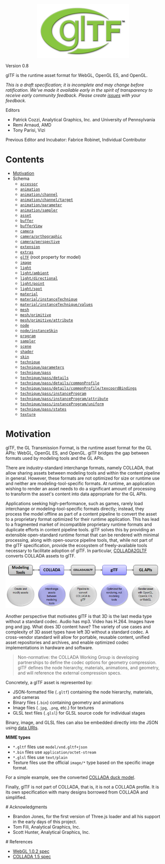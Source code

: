 <p align="center">
<img src="figures/glTF_300.jpg" />
</p>

Version 0.8

glTF is the runtime asset format for WebGL, OpenGL ES, and OpenGL.

_This is a draft specification; it is incomplete and may change before ratification.  We've made it available early in the spirit of transparency to receive early community feedback.  Please create [issues](https://github.com/KhronosGroup/glTF/issues) with your feedback._

Editors

* Patrick Cozzi, Analytical Graphics, Inc. and University of Pennsylvania
* Remi Arnaud, AMD
* Tony Parisi, Vizi

Previous Editor and Incubator: Fabrice Robinet, Individual Contributor

# Contents

* <a href="#motivation">Motivation</a>
* Schema
   * <a href="accessor.schema.json">`accessor`</a>
   * <a href="animation.schema.json">`animation`</a>
   * <a href="animationChannel.schema.json">`animation/channel`</a>
   * <a href="animationChannelTarget.schema.json">`animation/channel/target`</a>
   * <a href="animationParameter.schema.json">`animation/parameter`</a>
   * <a href="animationSampler.schema.json">`animation/sampler`</a>
   * <a href="asset.schema.json">`asset`</a>
   * <a href="buffer.schema.json">`buffer`</a>
   * <a href="bufferView.schema.json">`bufferView`</a>
   * <a href="camera.schema.json">`camera`</a>
   * <a href="cameraOrthographic.schema.json">`camera/orthographic`</a>
   * <a href="cameraPerspective.schema.json">`camera/perspective`</a>
   * <a href="extension.schema.json">`extension`</a>
   * <a href="extras.schema.json">`extras`</a>
   * <a href="glTF.schema.json">`glTF`</a> (root property for model)
   * <a href="image.schema.json">`image`</a>
   * <a href="light.schema.json">`light`</a>
   * <a href="lightAmbient.schema.json">`light/ambient`</a>
   * <a href="lightDirectional.schema.json">`light/directional`</a>
   * <a href="lightPoint.schema.json">`light/point`</a>
   * <a href="lightSpot.schema.json">`light/spot`</a>
   * <a href="material.schema.json">`material`</a>
   * <a href="materialInstanceTechnique.schema.json">`material/instanceTechnique`</a>
   * <a href="materialInstanceTechniqueValues.schema.json">`material/instanceTechnique/values`</a>
   * <a href="mesh.schema.json">`mesh`</a>
   * <a href="meshPrimitive.schema.json">`mesh/primitive`</a>
   * <a href="meshPrimitiveAttribute.schema.json">`mesh/primitive/attribute`</a>
   * <a href="node.schema.json">`node`</a>
   * <a href="nodeInstanceSkin.schema.json">`node/instanceSkin`</a>
   * <a href="program.schema.json">`program`</a>
   * <a href="sampler.schema.json">`sampler`</a>
   * <a href="scene.schema.json">`scene`</a>
   * <a href="shader.schema.json">`shader`</a>
   * <a href="skin.schema.json">`skin`</a>
   * <a href="technique.schema.json">`technique`</a>
   * <a href="techniqueParameters.schema.json">`technique/parameters`</a>
   * <a href="techniquePass.schema.json">`technique/pass`</a>
   * <a href="techniquePassDetails.schema.json">`technique/pass/details`</a>
   * <a href="techniquePassDetailsCommonProfile.schema.json">`technique/pass/details/commonProfile`</a>
   * <a href="techniquePassDetailsCommonProfileTexcoordBindings.schema.json">`technique/pass/details/commonProfile/texcoordBindings`</a>
   * <a href="techniquePassInstanceProgram.schema.json">`technique/pass/instanceProgram`</a>
   * <a href="techniquePassInstanceProgramAttribute.schema.json">`technique/pass/instanceProgram/attribute`</a>
   * <a href="techniquePassInstanceProgramUniform.schema.json">`technique/pass/instanceProgram/uniform`</a>
   * <a href="techniquePassStates.schema.json">`technique/pass/states`</a>
   * <a href="texture.schema.json">`texture`</a>

<!--TODO
* <a href="#designprinciples">Design Principles</a>
* <a href="#conventions">Conventions</a>
* <a href="#schema">Schema</a> - by category
   * Camera
      * <a href="#camera">`camera`</a>
      * <a href="#orthographic">`orthographic`</a>
      * <a href="#perspective">`perspective`</a>
   * Metadata
      * <a href="#asset">`asset`</a>
      * <a href="#geographicLocation">`geographicLocation`</a>
      * <a href="#profile">`profile`</a>   
      * <a href="#version">`version`</a>   
   * Shading
      * <a href="#image">`image`</a>
      * <a href="#material">`material`</a>
      * <a href="#parameters">`parameters`</a>
      * <a href="#pass">`pass`</a>
      * <a href="#program">`program`</a>   
      * <a href="#shader">`shader`</a>
      * <a href="#states">`states`</a>
      * <a href="#technique">`technique`</a>
      * <a href="#uniform">`uniform`</a>
   * Geometry
      * <a href="#meshAttribute">`attribute (mesh)`</a>
      * <a href="#attribute">`attribute (program)`</a>
      * <a href="#buffer">`buffer`</a>
      * <a href="#indices">`indices`</a>
      * <a href="#mesh">`mesh`</a>
      * <a href="#node">`node`</a>
      * <a href="#primitive">`primitive`</a>  
      * <a href="#semantics">`semantics`</a>
* <a href="#schema">Schema</a> - alphabetical
   * <a href="#meshAttribute">`attribute (mesh)`</a>
   * <a href="#asset">`asset`</a>
   * <a href="#attribute">`attribute (program)`</a>
   * <a href="#buffer">`buffer`</a>
   * <a href="#bufferView">`bufferView`</a>
   * <a href="#camera">`camera`</a>
   * <a href="#geographicLocation">`geographicLocation`</a>
   * <a href="#image">`image`</a>
   * <a href="#indices">`indices`</a>
   * <a href="#material">`material`</a>
   * <a href="#mesh">`mesh`</a>
   * <a href="#node">`node`</a>
   * <a href="#orthographic">`orthographic`</a>
   * <a href="#parameters">`parameters`</a>
   * <a href="#pass">`pass`</a>
   * <a href="#perspective">`perspective`</a>
   * <a href="#primitive">`primitive`</a>   
   * <a href="#profile">`profile`</a>   
   * <a href="#program">`program`</a>
   * <a href="#semantics">`semantics`</a>
   * <a href="#shader">`shader`</a>
   * <a href="#states">`states`</a>
   * <a href="#technique">`technique`</a>
   * <a href="#uniform">`uniform`</a>
   * <a href="#version">`version`</a>
* <a href="#about_shaders">Note about shaders</a>
* <a href="#assetvalidation">Asset Validation</a>
* <a href="#comparison">Comparison between COLLADA and glTF</a>
* <a href="#acknowledgments">Acknowledgments</a>
* <a href="#references">References</a>
-->

<!-- ----------------------------------------------------------------------- -->
<a name="motivation">

# Motivation

glTF, the GL Transmission Format, is the runtime asset format for the GL APIs: WebGL, OpenGL ES, and OpenGL.  glTF bridges the gap between formats used by modeling tools and the GL APIs.

There are industry-standard interchange formats, namely COLLADA, that allow sharing assets between modeling tools and within the content pipeline in general.  However, these formats are not optimized for size or runtime use and neither are modeling-tool-specific formats.  At runtime, an application wishing to render an asset needs to do a significant amount of processing to transform the asset's content into data appropriate for the GL APIs.

Applications seeking high-performance, such as games, rarely load interchange or modeling-tool-specific formats directly; instead, they process the model offline as part of a content pipeline to convert the asset to a proprietary format optimized for their runtime application.  This has lead to a fragmented market of incompatible proprietary runtime formats and duplicate efforts in content pipeline tools.  glTF solves this by providing an extensible open-standard runtime format that can be rendered with minimal processing, along with open-source pipeline tools, that, while not part of the glTF specification, provide the ecosystem of freely-available tools necessary to facilitate adoption of glTF.  In particular, [COLLADA2GLTF](https://github.com/KhronosGroup/glTF/tree/master/converter/COLLADA2GLTF) converts COLLADA assets to glTF.

![](figures/COLLADA2GLTF.png)

Another perspective that motivates glTF is that 3D is the last media type without a standard codec.  Audio has mp3.  Video has H.264.  Images have png and jpg.  What does 3D content have?  The variety of use cases and complexity of 3D asset types have left 3D without a standard codec.  A cross-vendor standard will allow for portable, reusable content, unified asset repositories and archives, and enable optimized codec implementations in hardware and software. 

> Non-normative: the COLLADA Working Group is developing partnerships to define the codec options for geometry compression.  glTF defines the node hierarchy, materials, animations, and geometry, and will reference the external compression specs. 

Concretely, a glTF asset is represented by:
* JSON-formatted file (`.gltf`) containing the node hierarchy, materials, and cameras
* Binary files (`.bin`) containing geometry and animations
* Image files (`.jpg`, `.png`, etc.) for textures
* GLSL text files (`.glsl`) for GLSL source code for individual stages

Binary, image, and GLSL files can also be embedded directly into the JSON using [data URIs](https://developer.mozilla.org/en/data_URIs).

**MIME types**

* `*.gltf` files use `model/vnd.gltf+json`
* `*.bin` files use `application/octet-stream`
* `*.glsl` files use `text/plain`
* Texture files use the official `image/*` type based on the specific image format.

For a simple example, see the converted [COLLADA duck model](https://github.com/KhronosGroup/glTF/tree/master/model/duck).

Finally, glTF is not part of COLLADA, that is, it is not a COLLADA profile.  It is its own specification with many designs borrowed from COLLADA and simplified.

<!--TODO

<a name="designprinciples">

# Design Principles

glTF strives to live up to the following design principles. 

* <a href="#designprinciples.webfriendly">Web Friendly</a>
* <a href="#designprinciples.streamlined">Streamlined for Rendering</a>
* <a href="#designprinciples.mapwell">Map Well to the GL APIs</a>
* <a href="#designprinciples.easiertorender">Easier to Render than to Author</a>
* <a href="#designprinciples.minimalrepresentation">Minimal Representation</a>
* <a href="#designprinciples.reasonableflexibility">Reasonable Flexibility</a>
* <a href="#designprinciples.extensibility">Extensibility</a>
* <a href="#designprinciples.allowsconformancetesting">Allows Conformance Testing</a>
* <a href="#designprinciples.crossplatformandcrossdevice">Cross-Platform and Cross-Device</a>

<a name="designprinciples.webfriendly">
## Web Friendly

glTF is strives to be web friendly.  glTF:
* Uses JSON, which is trivial to parse in JavaScript.
* Only uses image formats that are supported by the JavaScript `Image` object.
* Requires minimal JavaScript processing before rendering.
* Maps well to web APIs like WebGL and typed and arrays.
* Allows incremental streaming.

_TODO: the above discussion does not account for compressed textures yet, which will require additional formats._

<a name="designprinciples.streamlined">
## Streamlined for Rendering

glTF is a runtime asset format; not an interchange format.  Its primary use case is rendering; therefore it is designed for runtime efficiency with consideration for:
* Size
* Speed
* Ease of runtime application development, i.e., easy to render

To achieve this:
* glTF uses [JSON](http://www.json.org/) for the node hierarchy, materials, and cameras.  JSON is compact, especially compared to XML, and minifies and compresses well.  For WebGL users, JSON parases in a single line of JavaScript using `JSON.parse`.  Free JSON libraries are also available for all major languages.
* glTF stores geometry using binary, which allows efficient creation of GL buffers - as opposed to COLLADA, for example, where geometry is stored in XML.  With the exception of potential decompression, geometry from glTF can be provided to GL directly with [`bufferData`](http://www.khronos.org/opengles/sdk/docs/man/xhtml/glBufferData.xml) or [`bufferSubData`](http://www.khronos.org/opengles/sdk/docs/man/xhtml/glBufferSubData.xml).
* glTF provides a streamlined set of features, relying on a content pipeline to do as much preprocessing as possible so the runtime application can efficiently load and render assets.  In particular:
   * glTF only supports variations of triangle, line, and point primitives.  It does not support more complex primitives found in modeling-tool formats like polygons and splines.  Instead, complex primitives are converted to triangles in the content pipeline.
   * glTF only supports one index per vertex, which is what the GL APIs support.  Modeling-tool formats commonly use one index per attribute, which can reduce the total amount of vertex data, but requires processing before rendering.  For glTF, this "deindexing" happens as part of the content pipeline.
   * glTF only supports `UNSIGNED_SHORT` indices.  Modeling-tool formats commonly use `UNSIGNED_INT` indices, which are not supported by WebGL or OpenGL ES without an extension.  In glTF, meshes are split so indices fit within `UNSIGNED_SHORT` as part of the content pipeline.
   * The modern GL APIs require vertex and fragment shaders.  glTF includes GLSL shaders (as well as potential metadata describing the shaders) that can be used directly.  Modeling-tool formats commonly define higher-level material properties only, which the application then needs to generate shaders for.  In glTF, this generation is part of the content pipeline.
   * For easy use with WebGL applications, glTF only support image formats natively supported by modern web browsers: `.jpg`, `.png`, `.bmp`, and `.gif`.  Some modeling-tool formats allow any image format making it difficult to write a renderer that is likely to work for all assets.  In glTF, images are converted to a known format as part of the content pipeline.

_TODO: the above discussion does not account for compressed textures yet, which will require additional formats._

_TODO: add discussion for `Normalize the "Up" axis of all scenes to allow easy resource sharing.`_

_TODO: pipeline diagram and opitonal optimization diagram._

<a name="designprinciples.mapwell">
## Map Well to the GL APIs

To make it easy for applications to implement, glTF is designed with the GL APIs in mind; in particular, the limitations of WebGL.

glTF tries to balance the tradeoffs between simplicity and completeness.  For example, although geometry, images, and shaders map easily to the GL APIs, they do not provide enough.  To make glTF broadly useful, glTF includes a node hierarchy, materials, and animations.  Leaving out the node hierarchy would hinder interaction with individual model nodes. Likewise leaving out materials and animations would leave out key functionality common to most applications.

To help map between glTF and GL:
* glTF properties commonly map to GL functions and function arguments.  For example, the <a href="#states">`states`</a> glTF property naming maps directly to GL functions.
* This specification contains cross-references to the OpenGL ES SDK (which WebGL also references).  For example, see the <a href="#shader">`shader`</a> glTF property.
* To reduce the burden on the application developer, glTF does not include all the flexibility of the GL APIs.  Features not relavant to assets or in widespread use are not included, especially if they can be supported in the content pipeline.  For example, in glTF:
   * All attributes must be backed by buffers, i.e., nothing maps to [`vertexAttrib`](http://www.khronos.org/opengles/sdk/docs/man/xhtml/glVertexAttrib.xml).
   * Geometry is defined with indices, implying [`drawElements`](http://www.khronos.org/opengles/sdk/docs/man/xhtml/glDrawElements.xml), not [`drawArrays`](http://www.khronos.org/opengles/sdk/docs/man/xhtml/glDrawArrays.xml), should be used to issue draw calls.  This is because most assets are defined with indexed triangle lists.  Triangle soup, strips, and fans can be converted to indexed triangle lists in the content pipeline.

<a name="designprinciples.easiertorender">
## Easier to Render than to Author

glTF is streamlined for rendering.  When a tradeoff needs to be made, glTF strives for the simplicity of the runtime application over the simplicity of the tool generating glTF, e.g., the content pipeline.  For example:
   * glTF does not support polygons.  Polygons are triangulated when glTF is written.
   * glTF only contains one <a href="#asset">`asset`</a> property for the asset's metadata, e.g., copyright.  When creating a glTF asset from an COLLADA asset, If the asset has several `asset` elements, the tool must handle it, so the application does not have to.

To relieve the burden on the content pipeline, [COLLADA2GLTF](https://github.com/KhronosGroup/glTF/tree/master/converter/COLLADA2GLTF) is an open-source COLLADA to glTF pipeline for integrating into existing pipelines or for use as a reference implementation for other glTF generation tools.  COLLADA was chosen because of its widespread use as an interchange format.

<a name="designprinciples.minimalrepresentation">
## Minimal Representation

glTF strives to keep the asset representation minimal.  That is, a glTF asset should only include data needed to render the model.

For example, it is common for a modeling-tool format to store several `technique` objects for a particular `material`.  Then at runtime, the application selects the `technique` based on the capabilities of the current platform.  glTF supports using multiple techniques for material LOD, that is, switching techniques based on the view parameters, occlusion, or other common LOD select criteria.  Although technique selection could also be based on the platform, the preferred method is to determine the technique as part of the content pipeline in advance or negotiate it via a REST API.  In the case of the REST API, when requesting the glTF asset, the client would include information about the current platform, which the server would use to return an asset with an appropriate `technique` perhaps from a static database of glTF assets or by generating the asset on the fly.

_TODO: More info on glTF and REST APIs.  Perhaps an image._

<a name="designprinciples.codenotjustspec">
## Code Not Just Spec

Formally, glTF is this specification.  However, a specification alone is not enough to drive adoption.  An open ecosystem of tools is needed to bridge the gap between specification and implementation.

In particlar, [COLLADA2GLTF](https://github.com/KhronosGroup/glTF/tree/master/converter/COLLADA2GLTF) is an open-source COLLADA to glTF pipeline for integrating into existing pipelines or for use as a reference implementation for other glTF generation tools.  For runtime applications, there is an open-source [JavaScript loader, WebGL renderer, and Three.js renderer](https://github.com/KhronosGroup/glTF/tree/master/webgl). 

<a name="designprinciples.reasonableflexibility">
## Reasonable Flexibility

glTF is streamlined for rendering so it doesn't have as many options or as much metadata as a modeling-tool format.  However, different applications still have different needs within the rendering use case.  glTF strives to be flexible in areas where flexibility is needed, but at the same time does not allow too much flexibility that would significantly burden application developers.  For example:

* glTF allows any number of binary files to store geometry and animations.  A user could store everything in one file to reduce the number of requests for a single asset or could store data common to several assets in a common binary file to reduce the amount of data requested across several models.  This flexibility allows applications to optimize for their use case, which glTF can't predict, but does not make glTF significantly more difficult to render.  
* glTF allows binary, image, and GLSL files to be separate from the main JSON file or embedded in the JSON using [data URIs](https://developer.mozilla.org/en/data_URIs).  For WebGL developers using `XMLHTTPRequest`, the code to load binary, image, or GLSL data is the same regardless of if the URL is an external file or embedded data URI.  Therefore, allowing this flexibility does not burden the application developer, but it allows the application to decide what the best approach.  If assets share many of the same geometry, animation, textures, or shaders, separate files may be preferred to reduce the total amount of data requested.  If an application cares more about single-file deployment, embedding data may be preferred even though it increases the overall size due to base64 encoding.  With separate files, applications can progressively load data and do not need to load data for parts of a model that are not visisble.
* glTF includes GLSL shaders and potential metadata describing the shaders, e.g., if it was generated from the COLLADA Common Profile.  Applications are free to use the provided shader directly or use the metadata to better integrate the asset into their application, e.g., model viewers may use the shaders where as deferred shading engines may use the metadata.

<a name="designprinciples.extensibility">
## Extensibility

glTF is streamlined for rendering so it does not include features tightly coupled with a particular application or niche vertical market.  Instead, glTF provides the foundations common to rendering assets - a node hierarchy, materials, animations, and geometry - and provides extensibility via <a href="#conventions-extra">`extra`</a> properties.  This allows applications to add specific metadata to glTF assets without burdening other application developers to support features.

<a name="designprinciples.allowsconformancetesting">
## Allows Conformance Testing

To ensure compatibility of glTF content among content pipelines and applications, glTF allows for validation.  A schema, written using [JSON Schema 03](http://tools.ietf.org/html/draft-zyp-json-schema-03), describing the JSON for glTF is part of this specification.

This allows validating an asset against the glTF schema using a tool like the glTF Validator (based on [JSV](https://github.com/garycourt/JSV)).  See <a href="#assetvalidation">Asset Validation</a>.

### Related Issues

* [#50](https://github.com/KhronosGroup/glTF/issues/50) - Improved glTF validator

<a name="designprinciples.crossplatformandcrossdevice">
## Cross-Platform and Cross-Device

Like the GL APIs, glTF strives to be cross-platform and cross-device.  JSON is platform-agnostic.  glTF explicitly defines the endianness of binary data as little endian.  Libraries that load the glTF referenced image formats are readily avilable on all platforms.

glTF assets also have a <a href="#profile">`profile`</a> that indicates what GL API it targets, e.g., `WebGL 1.0`.

_TODO: Deeper discussion here?_

<a name="designprinciples.other">
## Other

These are observations; not necessarily design principles.

### Readability

glTF is often human-readable, but doesn't strive to be.  Without minification and compression, JSON is even easier to read than XML since it is less cluttered.  Likewise, without optimization, minification, and compression, separate GLSL files are readable.

However, glTF assets aren't always readable.  For example, a simple shader embedded in JSON with a data URI becomes hard to read: `"data:,void%20main()%7Bgl_FragColor%3Dvec4(1.0)%3B"`.  Once minification occurs, the JSON and GLSL become unreadable.

<a name="conventions">
# Conventions

## Endianness

Binary data for geometry and animations is stored in little endian.  This does not require byte swapping on modern platforms running Windows, Linux, Mac, Android, and iOS.

## Naming

glTF uses [camel case](http://en.wikipedia.org/wiki/CamelCase) `likeThis` for the most part.  Camel case is a common naming convention in JSON and WebGL.

## Angles

glTF uses radians for angles to match GLSL and most math libraries.

## `name` Properties

An object's `name` property is the user-facing name that the application uses to access parts of the asset. 

In glTF, objects that are commonly accessed from an application, including resource objects (buffers, textures, and shaders), have optional `name` properties.  These objects are:

   * <a href="#buffer">`buffer`</a>
   * <a href="#camera">`camera`</a>
   * <a href="#image">`image`</a>
   * <a href="#material">`material`</a>
   * <a href="#mesh">`mesh`</a>
   * <a href="#node">`node`</a>
   * <a href="#shader">`shader`</a>

<a name="conventions-extra">
## `extra` Properties

glTF allows application-specific metadata on every object using the `extra` property.  For example:

```javascript
{
    // ... object properties in glTF schema
    "extra" : {
       "Application specific" : "The extra object can contain any properties."
    }    
}
```

Alternatively, glTF could allow application-specific properties anywhere, but this has the potential to break backwards compatibility in future versions, e.g., if an asset uses a property name that is then used in a future version of glTF.  Therefore, glTF does not allow additional properties on any objects, except `extra`.

### _Open Questions_

* _COLLADA2JSON_
   * _Needs to output `extra` objects_.
* _Loader_
   * _Needs to pass through `extra` objects_.
   * _Should fill out all optional properties so that the user receives complete objects with default values, e.g., render state._

<a name="schema">
# Schema

<a name="meshAttribute">
## `attribute (mesh)`

* Schema: [meshAttribute.schema.json](meshAttribute.schema.json)
* Example: [meshAttribute.json](examples/meshAttribute/meshAttribute.json) - every property with example values.

### Details

* To satisfy Section 6.3 (Buffer Offset and Stride Requirements) of [WebGL 1.0](https://www.khronos.org/registry/webgl/specs/1.0/), `byteOffset` and `byteStride` must be a multiple of the size of `type`.
* To satisfy Section 6.9 (Vertex Attribute Data Stride) of [WebGL 1.0](https://www.khronos.org/registry/webgl/specs/1.0/), `byteStride` cannot exceed 255.
* `min` and `max` properties are useful for creating bounding box or bounding sphere, and client-side compression/quantization.

### Related GL Functions

* [`vertexAttribPointer`](http://www.khronos.org/opengles/sdk/docs/man/xhtml/glVertexAttribPointer.xml)

### _Open Questions_

* _COLLADA2JSON_
   * _Add checking for Sections 6.3 and 6.9 above._
   
<a name="asset">
## `asset`

* Schema: [asset.schema.json](asset.schema.json)
* Examples:
   * [asset.json](examples/glTF/asset.json) - bare glTF model with an asset property.
   * [asset.json](examples/asset/asset.json) - every property with example values.

### Details

The design of `asset` in COLLADA is focused on asset interchange for assets potentially authored by multiple artists.  In glTF, `asset` is used to credit all artists for display purposes.

### Related GL Functions

None.

### Related Issues

* [#22](https://github.com/KhronosGroup/glTF/issues/22) - unify scenes axis-up
* [#23](https://github.com/KhronosGroup/glTF/issues/23) - should glTF specify unit property?
* [#24](https://github.com/KhronosGroup/glTF/issues/24) - glTF should specify more aspects of assets

<a name="attribute">
## `attribute`

* Schema: [attribute.schema.json](attribute.schema.json)
* Example: [attribute.json](examples/attribute/attribute.json) - every property with example values.

### Details

_TODO_

### Related GL Functions

* [`bindAttribLocation`](http://www.khronos.org/opengles/sdk/docs/man/xhtml/glBindAttribLocation.xml)
* [`getAttribLocation`](http://www.khronos.org/opengles/sdk/docs/man/xhtml/glGetAttribLocation.xml)
* [`getProgramParameter`](http://www.khronos.org/opengles/sdk/docs/man/xhtml/glGetProgramiv.xml) with `ACTIVE_ATTRIBUTES`

### _Open Questions_

* _Schema_
   * Create list of built-in semantics. [#45](https://github.com/KhronosGroup/collada2json/issues/45).
   * Create list of allowed types.
* _COLLADA2JSON_
   * 

<a name="buffer">
## `buffer`

* Schema: [buffer.schema.json](buffer.schema.json)
* Examples:
   * [buffers.json](examples/glTF/buffers.json) - bare glTF model with a buffer.
   * [buffer.json](examples/buffer/buffer.json) - every property with example values.

### Details

Instead of referencing an external binary file, the URL may be a base64 [data URI](https://developer.mozilla.org/en/data_URIs) to facilitate storing all model assets in a single .json for easy deployment, drag and drop, etc.  This can be negotiated via a REST API.

_TODO: Even though data URIs are part of the [spec](https://dvcs.w3.org/hg/xhr/raw-file/tip/Overview.html#data:-urls-and-http), they do not work with `XMLHttpRequest` in Chrome. We need to get this [bug](http://code.google.com/p/chromium/issues/detail?id=46806) fixed._

### Related Typed Array Functions

* [`ArrayBuffer`](http://www.khronos.org/registry/typedarray/specs/latest/#5)

### Related GL Functions

* [`bindBuffer`](http://www.khronos.org/opengles/sdk/docs/man/xhtml/glBindBuffer.xml)
* [`bufferData`](http://www.khronos.org/opengles/sdk/docs/man/xhtml/glBufferData.xml)
* [`bufferSubData`](http://www.khronos.org/opengles/sdk/docs/man/xhtml/glBufferSubData.xml)
* `createBuffer` / [`genBuffers`](http://www.khronos.org/opengles/sdk/docs/man/xhtml/glGenBuffers.xml)
* `deleteBuffer` / [`deleteBuffers`](http://www.khronos.org/opengles/sdk/docs/man/xhtml/glDeleteBuffers.xml)

### Related Issues

   * Convert `bool_array` to `0.0` or `1.0`?
   * Use `int_array` attributes `minInclusive` or `maxInclusive` to determine WebGL int datatype?
   

<a name="bufferView">
## `bufferView`

* Schema: [bufferView.schema.json](bufferView.schema.json)
* Examples:
   * [buffers.json](examples/glTF/buffers.json) - bare glTF model with a bufferView.
   * [bufferView.json](examples/bufferView/bufferView.json) - every property with example values.

### Details

### Related Typed Array Functions

* [`ArrayBufferView`](http://www.khronos.org/registry/typedarray/specs/latest/#6)

<a name="camera">
## `camera`

* Schema:
   * [camera.schema.json](camera.schema.json)
   * [perspective.schema.json](perspective.schema.json)
   * [orthographic.schema.json](orthographic.schema.json).
* Examples
   * [cameras.json](examples/glTF/cameras.json) - bare glTF model with two cameras.
   * [camera.json](examples/camera/camera.json) - every property with example values.
   * [orthographic.json](examples/orthographic/orthographic.json) - orthographic camera using all properties.
   * [perspective.json](examples/perspective/perspective.json) - perspective camera using all properties.

### Details

For `orthographic`, the following properties are required:
* `xmag` or `ymag`
   
For `perspective`, the following properties are required:
* `aspectRatio`
* `yfov`

### Related GL Functions

See <a href="#orthographic">`orthographic`</a> and <a href="#perspective">`perspective`</a>.

### _Open Questions_

* _COLLADA2JSON_
   * _Loader and writer need to be updated to reflect the new organization and required properties, not all COLLADA properties._
   * _`yfov` is degrees; it should be radians since this is a final-stage format._

<a name="geographicLocation">
## `geographicLocation`

* Schema: [geographicLocation.schema.json](geographicLocation.schema.json)
* Example: [geographicLocation.json](examples/geographicLocation/geographicLocation.json) - every property with example values.

### Details

_TODO_

### Related GL Functions

None.

### _Open Questions_

_TODO_

<a name="image">
## `image`

* Schema: [image.schema.json](image.schema.json)
* Examples
   * [images.json](examples/glTF/images.json) - bare glTF model with two images.
   * [image.json](examples/image/image.json) - every property with example values.

### Details

For compatibility with modern web browsers, the following image formats are supported: `.jpg`, `.png`, `.bmp`, and `.gif`.  The URL may be a [data URI](https://developer.mozilla.org/en/data_URIs) to facilitate storing all model assets in a single .json for easy deployment, drag and drop, etc.  This can be negotiated via a REST API.

### Related GL Functions

* [`bindTexture`](http://www.khronos.org/opengles/sdk/docs/man/xhtml/glBindTexture.xml)
* `createTexture` / [`genTextures`](http://www.khronos.org/opengles/sdk/docs/man/xhtml/glGenTextures.xml)
* `deleteTexture` / [`deleteTextures`](http://www.khronos.org/opengles/sdk/docs/man/xhtml/glDeleteTextures.xml)
* [`generateMipmap`](http://www.khronos.org/opengles/sdk/docs/man/xhtml/glGenerateMipmap.xml)
* [`texImage2D`](http://www.khronos.org/opengles/sdk/docs/man/xhtml/glTexImage2D.xml)
* [`texSubImage2D`](http://www.khronos.org/opengles/sdk/docs/man/xhtml/glTexSubImage2D.xml)

### Related Issues

* [#15](https://github.com/KhronosGroup/glTF/issues/15) - Support for extensions
* [#16](https://github.com/KhronosGroup/glTF/issues/16) - Support for precomputed mips
* [#17](https://github.com/KhronosGroup/glTF/issues/17) - Supprot for render targets
* [#18](https://github.com/KhronosGroup/glTF/issues/18) - convert images for destination Profile

<a name="indices">
## `indices`

* Schema: [indices.schema.json](indices.schema.json)
* Example: [indices.json](examples/indices/indices.json) - every property with example values.

### Details

* Since `indices` is a required property of [`primitive`](#primitive), indices are always used to describe geometry, which implies that [`drawElements`](http://www.khronos.org/opengles/sdk/docs/man/xhtml/glDrawElements.xml), not [`drawArrays`](http://www.khronos.org/opengles/sdk/docs/man/xhtml/glDrawArrays.xml), should be used to issue draw calls.

### Related GL Functions

* [`drawElements`](http://www.khronos.org/opengles/sdk/docs/man/xhtml/glDrawElements.xml)

Also see <a href="#buffer">buffer</a>.

### Related Issues

* [#14](https://github.com/KhronosGroup/glTF/issues/14) - support for models without indices ?

<a name="material">
## `material`

* Schema: [material.schema.json](material.schema.json)
* Examples
   * [materials.json](examples/glTF/materials.json) - bare glTF model with two images.
   * [material.json](examples/material/material.json) - every property with example values.

### Details

* A material can have multiple techniques to support shader LOD, i.e., use simpler shaders for distant objects.  Traditionally, techniques are also used to support multiple platforms, e.g., high-end vs. low-end GPUs.  We recommend negotiating via a REST API, instead of streaming multiple techniques.

### Related GL Functions

See <a name="parameters">`parameters`</a>.

### _Open Questions_

* _Schema_
   * _Write schema for `parameters`._
   
<a name="mesh">
## `mesh`

* Schema: [mesh.schema.json](mesh.schema.json)
* Example:  [mesh.json](examples/mesh/mesh.json) - every property with example values.

### Details

_TODO_

### Related GL Functions

See <a href="#meshAttribute">`attributes (mesh)`</a> and <a href="#primitives">`primitives`</a>.

### Related Issues

* [#11](https://github.com/KhronosGroup/glTF/issues/11) - Splines should be converted

<a name="node">
## `node`

* Schema: [node.schema.json](node.schema.json)
* Examples
   * [nodes.json](examples/glTF/nodes.json) - bare glTF model with two nodes.
   * [meshes.json](examples/node/meshes.json) - an interior node with a mesh (and children).
   * [meshes_leaf.json](examples/node/meshes_leaf.json) - a leaf node with a mesh.

### Details

_TODO_

### Related GL Functions

* [`uniformMatrix[234]fv`](http://www.khronos.org/opengles/sdk/docs/man/xhtml/glUniform.xml)

Also see <a href="#mesh">`mesh`</a> subproperties See <a href="#accessors">`accessors`</a> and <a href="#primitives">`primitives`</a>.

### Related Issues

* [#12](https://github.com/KhronosGroup/glTF/issues/12) - Convert all transformation elements to matrices
* [#13](https://github.com/KhronosGroup/glTF/issues/13) - Should we keep one or more mesh,camera,light per node.

<a name="orthographic">
## `orthographic`

* Schema: [orthographic.schema.json](orthographic.schema.json)
* Example: [orthographic.json](examples/orthographic/orthographic.json) - every property with example values.

### Details

_TODO_

### Related GL Functions

* [`uniformMatrix4fv`](http://www.khronos.org/opengles/sdk/docs/man/xhtml/glUniform.xml)

### _Open Questions_

_TODO_

<a name="parameters">
## `parameters`

* Schema: [parameters.schema.json](parameters.schema.json)
* Example: [parameters.json](examples/parameters/parameters.json) - every property with example values.

### Details

_TODO_

### Related GL Functions

* [`activeTexture`](http://www.khronos.org/opengles/sdk/docs/man/xhtml/glActiveTexture.xml)
* [`bindTexture`](http://www.khronos.org/opengles/sdk/docs/man/xhtml/glBindTexture.xml)
* [`texParameterf`](http://www.khronos.org/opengles/sdk/docs/man/xhtml/glTexParameter.xml)
* [`texParameteri`](http://www.khronos.org/opengles/sdk/docs/man/xhtml/glTexParameter.xml)
* [`uniform[1234][fi]`](http://www.khronos.org/opengles/sdk/docs/man/xhtml/glUniform.xml)
* [`uniform[1234][fi]v`](http://www.khronos.org/opengles/sdk/docs/man/xhtml/glUniform.xml)
* [`uniformMatrix[234]fv`](http://www.khronos.org/opengles/sdk/docs/man/xhtml/glUniform.xml)

### _Open Questions_

_TODO_

<a name="pass">
## `pass`

* Schema: [pass.schema.json](pass.schema.json)
* Examples: [pass.json](examples/pass/pass.json) - every property with example values.

### Details

_TODO_

### Related GL Functions

See <a href="#program">`program`</a> and <a href="#states">`states`</a>.

### _Open Questions_

* _Schema_
   * 
* _COLLADA2JSON_
   *

<a name="perspective">
## `perspective`

* Schema: [perspective.schema.json](perspective.schema.json)
* Example: [perspective.json](examples/perspective/perspective.json) - every property with example values.

### Details

_TODO_

### Related GL Functions

* [`uniformMatrix4fv`](http://www.khronos.org/opengles/sdk/docs/man/xhtml/glUniform.xml)

### _Open Questions_

_TODO_
   
<a name="primitive">
## `primitive`

* Schema: [primitive.schema.json](primitive.schema.json)
* Example: [primitive.json](examples/primitive/primitive.json) - every property with example values.

### Details

* To satisfy Section 6.3 (Buffer Offset and Stride Requirements) of [WebGL 1.0](https://www.khronos.org/registry/webgl/specs/1.0/), `byteOffset` must be a multiple of the size of `type`.

### Related GL Functions

* [`disableVertexAttribArray`](http://www.khronos.org/opengles/sdk/docs/man/xhtml/glEnableVertexAttribArray.xml)
* [`enableVertexAttribArray`](http://www.khronos.org/opengles/sdk/docs/man/xhtml/glEnableVertexAttribArray.xml)

Also see:
   * <a href="#indices">`indices`</a> subproperty
   * <a href="#parameters">`parameters`</a> subproperty of <a href="#material">`material`</a> and <a href="#technique">`technique`</a>.

### _Open Questions_

* _Schema_
   * `indices` `type` could also be `UNSIGNED_BYTE`, but it's rarely used.
* _COLLADA2JSON_
   * _Add checking for Section 6.3 above._

<a name="profile">
## `profile`

_TODO_

<a name="program">
## `program`

* Schema: [program.schema.json](program.schema.json)
* Examples: [program.json](examples/program/program.json) - every property with example values.

### Details

_TODO_

### Related GL Functions

* [`createProgram`](http://www.khronos.org/opengles/sdk/docs/man/xhtml/glCreateProgram.xml)
* [`deleteProgram`](http://www.khronos.org/opengles/sdk/docs/man/xhtml/glDeleteProgram.xml)
* [`attachShader`](http://www.khronos.org/opengles/sdk/docs/man/xhtml/glAttachShader.xml)
* [`linkProgram`](http://www.khronos.org/opengles/sdk/docs/man/xhtml/glLinkProgram.xml)
* [`useProgram`](http://www.khronos.org/opengles/sdk/docs/man/xhtml/glUseProgram.xml)
* [`validateProgram`](http://www.khronos.org/opengles/sdk/docs/man/xhtml/glValidateProgram.xml)

Also see <a href="#attributes">`attributes`</a> and <a href="#uniforms">`uniforms`</a> subproperties of <a href="#shader">`shader`</a>.

### Related Issues

* [#25](https://github.com/KhronosGroup/glTF/issues/25) - naming for vertex and fragment shaders

<a name="semantics">
## `semantics`

* Schema: [semantics.schema.json](semantics.schema.json)
* Example: [semantics.json](examples/semantics/semantics.json) - every property with example values.

### Details

The following set of semantic is not exhaustive.  
An asset could be created with custom semantic.  
It is fine as long as the semantic from the mesh attribute is consistent with one from the program attribute.  
In some situations implementing the following set can be mandatory to be able to generate shaders, see <a href="#about_shaders">Note about shaders</a> for more details.

Within the scope of a primitive a semantic points to a mesh attribute.
When multiple sets are available for a given 'semantic', by convention both are concatenated as `semantic`_`set`.
Specifying the set for index 0 is optional.  

### Related Issues

* [#26](https://github.com/KhronosGroup/glTF/issues/26) - semantic for mesh attributes. what is mandatory ? what is a suggestion ?


#### Semantics

General and Tangent Space

| Semantic Name | Typical datatypes | Description |
|:-----------|:-----------|:------------|
| `POSITION` | `vec2` or `vec3` | Geometric coordinate vector. |
| `NORMAL` | `vec3` | Normal vector. |
| `BINORMAL` | `vec3` | Geometric binormal (bitangent) vector. |
| `TANGENT` | `vec3` | Geometric tangent vector. |
| `TEXCOORD` | `float`, `vec2`, and `vec3` | Texture coordinate vector. |
| `COLOR` | `vec3` and `vec4` | Color.  RGB or RGBA. |

_TODO: Flush out semantics below._

Skinning and Morph Targets

| Semantic Name | Typical datatypes | Description |
|:-----------|:-----------|:------------|
| `INV_BIND_MATRIX` |  | Inverse of local-to-world matrix. |
| `JOINT` |  | Skin influence identifier. |
| `WEIGHT` |  | Skin influence weighting value. |
| `MORPH_TARGET` |  | Morph targets for mesh morphing. |
| `MORPH_WEIGHT` |  | Weights for mesh morphing. |
| `TEXBINORMAL` |  | Texture binormal (bitangent) vector. |
| `TEXTANGENT` |  | Texture tangent vector  |

Other  

| Semantic Name | Typical datatypes | Description |
|:-----------|:-----------|:------------|
| `TEXBINORMAL` |  | Texture binormal (bitangent) vector. |
| `TEXTANGENT` |  | Texture tangent vector  |

<a name="shader">
## `shader`

* Schema: [shader.schema.json](shader.schema.json)
* Examples
   * [shaders.json](examples/glTF/shaders.json) - bare glTF model with two shaders.
   * [shader.json](examples/shader/shader.json) - every property with example values.
   * [dataUri.json](examples/shader/dataUri.json) - using a data URI for a shader source.

### Details

GLSL source can be in external plain-text .glsl files.  The URL may also be a plain-text [data URI](https://developer.mozilla.org/en/data_URIs) to facilitate storing all model assets in a single .json for easy deployment, drag and drop, etc.  Using a data URI reduces the number of requests for a single model.  However, if several models are loaded that use the same shader, using separate .glsl files may be better due to HTTP caching.  This can be negotiated via a REST API.

_TODO: Even though data URIs are part of the [spec](https://dvcs.w3.org/hg/xhr/raw-file/tip/Overview.html#data:-urls-and-http), they do not work with `XMLHttpRequest` in Chrome. We need to get this [bug](http://code.google.com/p/chromium/issues/detail?id=46806) fixed._

### Related GL Functions

* [`createShader`](http://www.khronos.org/opengles/sdk/docs/man/xhtml/glCreateShader.xml)
* [`compileShader`](http://www.khronos.org/opengles/sdk/docs/man/xhtml/glCompileShader.xml)
* [`deleteShader`](http://www.khronos.org/opengles/sdk/docs/man/xhtml/glDeleteShader.xml)
* [`shaderSource`](http://www.khronos.org/opengles/sdk/docs/man/xhtml/glShaderSource.xml)

Also see <a href="#program">`program`</a>.

<a name="states">
## `states`

* Schema: [states.schema.json](states.schema.json)
   * All properties are optional and default to values from the [WebGL 1.0 spec](https://www.khronos.org/registry/webgl/specs/1.0/).
* Examples:
   * [states.json](examples/states/states.json) - every state with its default value.
   * [closedOpaqueObject.json](examples/states/closedOpaqueObject.json) - typical state for rendering a closed, opaque object: depth testing and backface culling.
   * [depthTest.json](examples/states/depthTest.json) - state with depth testing enabled.
   * [translucency.json](examples/states/translucency.json) - typical state for rendering a translucency object with alpha blending.

### Details

Like COLLADA, glTF includes:
* `blendEquation` and `blendEquationSeparate`
* `both blendFunc` and `blendFuncSeparate`
* `stencilFunc` and `stencilFuncSeparate`
* `stencilOp` and `stencilOpSeparate`

The separate version of a property takes precedence over its counterpart.  For example, if both `blendEquation` and `blendEquationSeparate` are provided, `blendEquationSeparate` takes precedence.

To satisfy Section 6.8 (Stencil Separate Mask and Reference Values) of [WebGL 1.0](https://www.khronos.org/registry/webgl/specs/1.0/), when `stencilFuncSeparate` is used, `ref` and `mask` must be the same for front- and back-facing geometry.
To satisfy Section 6.10 (Viewport Depth Range) of [WebGL 1.0](https://www.khronos.org/registry/webgl/specs/1.0/), `zNear` cannot be greater than `zFar`.

### Related GL Functions

* [`blendEquation`](http://www.khronos.org/opengles/sdk/docs/man/xhtml/glBlendEquation.xml)
* [`blendEquationSeparate`](http://www.khronos.org/opengles/sdk/docs/man/xhtml/glBlendEquationSeparate.xml)
* [`blendFunc`](http://www.khronos.org/opengles/sdk/docs/man/xhtml/glBlendFunc.xml)
* [`blendFuncSeparate`](http://www.khronos.org/opengles/sdk/docs/man/xhtml/glBlendFuncSeparate.xml)
* [`colorMask`](http://www.khronos.org/opengles/sdk/docs/man/xhtml/glColorMask.xml)
* [`cullFace`](http://www.khronos.org/opengles/sdk/docs/man/xhtml/glCullFace.xml)
* [`depthFunc`](http://www.khronos.org/opengles/sdk/docs/man/xhtml/glDepthFunc.xml)
* [`depthMask`](http://www.khronos.org/opengles/sdk/docs/man/xhtml/glDepthMask.xml)
* [`depthRange`](http://www.khronos.org/opengles/sdk/docs/man/xhtml/glDepthRangef.xml)
* [`enable`](http://www.khronos.org/opengles/sdk/docs/man/xhtml/glEnable.xml) and [`disable`](http://www.khronos.org/opengles/sdk/docs/man/xhtml/glDisable.xml) with `BLEND`, `CULL_FACE`, `DEPTH_TEST`, `DITHER`, `POLYGON_OFFSET_FILL`, `SAMPLE_ALPHA_TO_COVERAGE`, `SAMPLE_COVERAGE`, `SCISSOR_TEST`, or `STENCIL_TEST`
* [`frontFace`](http://www.khronos.org/opengles/sdk/docs/man/xhtml/glFrontFace.xml)
* [`lineWidth`](http://www.khronos.org/opengles/sdk/docs/man/xhtml/glLineWidth.xml)
* `gl_PointSize`
* [`polygonOffset`](http://www.khronos.org/opengles/sdk/docs/man/xhtml/glPolygonOffset.xml)
* [`sampleCoverage`](http://www.khronos.org/opengles/sdk/docs/man/xhtml/glSampleCoverage.xml)
* [`scissor`](http://www.khronos.org/opengles/sdk/docs/man/xhtml/glScissor.xml)
* [`stencilFunc`](http://www.khronos.org/opengles/sdk/docs/man/xhtml/glStencilFunc.xml)
* [`stencilFuncSeparate`](http://www.khronos.org/opengles/sdk/docs/man/xhtml/glStencilFuncSeparate.xml)
* [`stencilMask`](http://www.khronos.org/opengles/sdk/docs/man/xhtml/glStencilMask.xml)
* [`stencilOp`](http://www.khronos.org/opengles/sdk/docs/man/xhtml/glStencilOp.xml)
* [`stencilOpSeparate`](http://www.khronos.org/opengles/sdk/docs/man/xhtml/glStencilOpSeparate.xml)

### _Open Questions_

* _Schema_
   * _Do we agree about separate precedence above?_
   * _I don't know anyone who uses `dither_enable` nowadays.  Is this something we want to include?_
   * _Currently, only a `lineWidth` of `1.0` is supported on most browsers on Windows because that is all that ANGLE supports._
   * _Need to look at OpenGL and OpenGL ES, which I think still includes `point_size_enable`._
* _COLLADA2JSON_
   * _Add to loader and writer.  Writer needs to derive state from common profile._

<a name="technique">
## `technique`

* Schema: [technique.schema.json](technique.schema.json)
* Examples
   * [techniques.json](examples/glTF/techniques.json) - bare glTF model with two images.
   * [technique.json](examples/technique/technique.json) - every property with example values.

### Details

_TODO_

### Related GL Functions

See <a name="parameters">`parameters`</a>.

### Related Issues

* [#7](https://github.com/KhronosGroup/glTF/issues/7) - Add Schema for parameter


<a name="uniform">
## `uniform`

* Schema: [uniform.schema.json](uniform.schema.json)
* Example: [uniform.json](examples/uniform/uniform.json) - every property with example values.

### Details

_TODO_

### Related GL Functions

* [`getActiveUniform`](http://www.khronos.org/opengles/sdk/docs/man/xhtml/glGetActiveUniform.xml)
* [`getUniformLocation`](http://www.khronos.org/opengles/sdk/docs/man/xhtml/glGetUniformLocation.xml)
* [`getProgramParameter`](http://www.khronos.org/opengles/sdk/docs/man/xhtml/glGetProgramiv.xml) with `ACTIVE_UNIFORMS`
* [`uniform[1234][fi]`](http://www.khronos.org/opengles/sdk/docs/man/xhtml/glUniform.xml)
* [`uniform[1234][fi]v`](http://www.khronos.org/opengles/sdk/docs/man/xhtml/glUniform.xml)
* [`uniformMatrix[234]fv`](http://www.khronos.org/opengles/sdk/docs/man/xhtml/glUniform.xml)

### Related Issues

* Create list of built-in semantics. [#45](https://github.com/KhronosGroup/collada2json/issues/45).

<a name="version">
## `version`

_TODO_

<a name="about_shaders">
# Note about About shaders 

Within glTF assets, shaders are always provided.
This said, shader implementation is up to the glTF adopter.
Consequently, none of the techniques, semantic except `POSITION` and attributes are imposed by glTF.
Using `POSITION` for attributes to be transformed then projected on screen is required.


However, for heavier clients and especially the ones relying on deferred lighting, provided shaders might not be always usable.
By supporting the following set of parameters and semantics, a client can re-generate the shaders to fit a specific architecture.

The following parameters are typically used by the common lighting models, like Lambert, Phong and Blinn-Phong.
By gathering the set of parameter names going through uniforms and attributes of a program.
An engine  should be able to re-generate a lighting model shader.
Additionally, to get more guidance, the following technique names can be provided: 

| name |
|:-----------|
| `Lambert` | 
| `Phong` |
| `Blinn-Phong` |

Since the same lighting model may still lead to different shaders. names can be especially handy when shader re-generation is needed.
For instance, the diffuse component of the lighting might be a color or a texture,  then, resulting shaders and techniqueID might differ.

| parameter | Typical datatypes | Description |
|:-----------|:-----------|:------------|
| `ambient` | `vec3` or `SAMPLER_2D`  | ambient color or texture |
| `diffuse` | `vec3` or `SAMPLER_2D`   | diffuse color or texture |
| `emission` | `vec3` or `SAMPLER_2D`   | emission color or texture |
| `specular` | `vec3` or `SAMPLER_2D`   | specular color or texture |
| `transparent` | `vec3` or `SAMPLER_2D`   | transparent color or texture |
| `shininess ` | `float` | shininess. |
| `indexOfRefraction ` | `float` |  |
| `reflectivity ` | `float` |  |

[TODO] add normal map

| Semantic Name | Typical datatypes | Description |
|:-----------|:-----------|:------------|
| `POSITION` | `vec2` or `vec3` | Position vector |
| `NORMAL` | `vec3` | Normal vector. |
| `TEXCOORD` | `float`, `vec2`, and `vec3` | Texture coordinate vector. |

[TODO]example:

<a name="assetvalidation">
# Asset Validation

The glTF schema is written using [JSON Schema 03](http://tools.ietf.org/html/draft-zyp-json-schema-03).

An asset can be validated against the schema using the glTF Validator (based on [JSV](https://github.com/garycourt/JSV)).  Setup a local webserver to point the root of your local copy of this repo, and browse to index.html.  For example:
```
http://localhost/specification/
```

There are a few query parameters.

Use `schema` to provide the schema to validate against:
```
http://localhost/specification/?schema=states.schema.json
```

Use `json` to provide the asset's JSON to validate:
```
http://localhost/specification/?json=examples/states/translucency.json
```

Use `validate` to immediately validate the json with the schema:
```
http://localhost/specification/?validate=true
```

The most common use is something like:
```
http://localhost/specification/?schema=states.schema.json&json=examples/states/translucency.json&validate=true
```

Also, JSON in general can be valdiated with [JSONLint](http://jsonlint.com/), which can be useful for validating the glTF schema itself.

<a name="comparison">
# Comparison between COLLADA and glTF

This section describes the most relevant differences between COLLADA and glTF for glTF users.

See <a href="#designprinciples">Design Principles</a> and <a href="#conventions">Conventions</a> for more motivation on the design of glTF.

## Format

COLLADA is XML; glTF uses JSON for its readability, conciseness, and built-in support in browsers.

## Geometry

COLLADA stores geometry in XML; glTF uses external binary blogs (or optionally embedded data URIs) for efficiency and better mapping to GL APIs.

## Naming

COLLADA uses underscores `like_this`; glTF uses [camel case](http://en.wikipedia.org/wiki/CamelCase) `likeThis`.  Camel case is a common naming convention in JSON and WebGL.

## Angles

COLLADA uses degrees for angles; glTF uses radians to match GLSL and most math libraries.

## `id` and `name` attributes

COLLADA `id` attributes map to the name of an object, and the COLLADA `name` attribute maps to the `name` property of an object, for example:
```
<node id="nodeId" name="nodeName"> 
</node>
``` 
becomes
```javascript
"nodeId" : {
    "name" : "nodeName"
}
```

TODO: What's in COLLADA, but not in this version of glTF
* No `profile`.  Instead, this can be negotiated via a REST API.  (platform, product name, etc.)

## Schema

### `accessor`

Minor
   
#### [COLLADA 1.5](http://www.khronos.org/files/collada_spec_1_5.pdf) References

* `accessor`. Pages 5-5 to 5-10.
   
### `asset`

* `asset` is only defined on the root glTF property; in COLLADA, it is available as a child of many elements.  In practice, it is usually only a child of the `COLLADA` root node.
* `asset` just contains `copyright` that can be used to credit the model author(s), and `geographicLocation`.  If an application needs more information, it can be stored in the `extra` property.

#### [COLLADA 1.5](http://www.khronos.org/files/collada_spec_1_5.pdf) References

* `asset`. Pages 5-17 to 5-19
* `contributor`. Pages 5-27 to 5-28.
* `geographic_location`. Pages 5-40 to 5-41.

### `attribute`

_TODO_

#### [COLLADA 1.5](http://www.khronos.org/files/collada_spec_1_5.pdf) References

_TODO_

### `buffer`

* Vertices and indices are stored in binary, not XML.
* From the buffer's perspective, vertices and indices are untyped unlike `float_array`, etc. in COLLADA.  The `accessor` specifies the type later for the subset it references.
* glTF does not support `float_array` attributes `digits` and `magnitude`.  In glTF, all floats are stored in IEEE-754 32-bit floating point.
* glTF does not support `int_array` attributes `minInclusive` or `maxInclusive`.  The `accessor` specifies the type, e.g., unsigned short or unsigned int, later for the subset it references.
* glTF does not support `IDREF_array` (5-44), `Name_array` (5-94 to 5-95), or `SIDREF_array` (5-130).
* Also see <a href="#mesh">`mesh`</a>.

#### [COLLADA 1.5](http://www.khronos.org/files/collada_spec_1_5.pdf) References

* `geometry`.  Pages 5-42 to 5-43.
* `mesh`. Pages 5-89 to 5-91.
* `source`. Pages 5-137 to  5-138.
* `bool_array`. Page 5-20.
* `float_array`. Page 5-37.
* `int_array`. Page 5-69.

### `camera`

In order to better map to OpenGL, OpenGL ES, and WebGL, glTF differs from COLLADA in the following ways:

* No `imager`.  COLLADA Pages 5-45 to 5-46.
* No `optics`.  COLLADA Pages 5-100 to 5-101.  `orthographic` and `perspective` are directly part of the camera.
   * A glTF camera represents a single camera; it doesn't have techniques.  This can be negotiated via a REST API.
* In COLLADA, both `orthographic` and `perspective` allow several different options for required properties.  glTF provides only one set of required properties for `orthographic` and `perspective` cameras, which map most commonly to computing orthographic and perspective projection matrices.  See above.

#### [COLLADA 1.5](http://www.khronos.org/files/collada_spec_1_5.pdf) References

* `camera`.  Pages 5-21 to 5-22.
* `orthographic`.  Pages 5-102 to 5-103.
* `perspective`.  Pages 5-108 to 5-109.

### `geographicLocation`

_TODO_

#### [COLLADA 1.5](http://www.khronos.org/files/collada_spec_1_5.pdf) References

_TODO_

### `image`

glTF 1.0 does not support:
* `image`: `renderable`, `create_2d`, `create_3d`, and `create_cube`.
* `init_from`: `array_index`, `mip_index`, `depth`, and `face`.

#### [COLLADA 1.5](http://www.khronos.org/files/collada_spec_1_5.pdf) References

* `library_images`.  Page 8-75.
* `image`.  Page 8-58 to 8-60.
* `init_from`.  Pages 8-62 to 8-63.

### `indices`

_TODO_

#### [COLLADA 1.5](http://www.khronos.org/files/collada_spec_1_5.pdf) References

_TODO_

### `material`

_TODO_

#### [COLLADA 1.5](http://www.khronos.org/files/collada_spec_1_5.pdf) References

_TODO_

### `node`

In order to better map to OpenGL, OpenGL ES, and WebGL, glTF differs from COLLADA in the following ways:
* Only a single transform is supported, and it must be a 4x4 matrix.  COLLADA transformation elements such as `lookat` and `rotate` must be converted to a 4x4 matrix.  If several COLLADA transformation elements are used, they must be concatenated into a single 4x4 matrix.

#### [COLLADA 1.5](http://www.khronos.org/files/collada_spec_1_5.pdf) References

* `node`.  Pages 5-98 to 5-99.

### `orthographic`

_TODO_

#### [COLLADA 1.5](http://www.khronos.org/files/collada_spec_1_5.pdf) References

_TODO_

### `parameters`

_TODO_

#### [COLLADA 1.5](http://www.khronos.org/files/collada_spec_1_5.pdf) References

_TODO_

### `pass`

_TODO_

#### [COLLADA 1.5](http://www.khronos.org/files/collada_spec_1_5.pdf) References

_TODO_

### `perspective`

_TODO_

#### [COLLADA 1.5](http://www.khronos.org/files/collada_spec_1_5.pdf) References

_TODO_

### `primitive`

TODO
   
#### [COLLADA 1.5](http://www.khronos.org/files/collada_spec_1_5.pdf) References

* 

### `program`

_TODO_

#### [COLLADA 1.5](http://www.khronos.org/files/collada_spec_1_5.pdf) References

_TODO_

### `shader`

_TODO_

#### [COLLADA 1.5](http://www.khronos.org/files/collada_spec_1_5.pdf) References

_TODO_

### `states`

Render states are based on the GLES2 profile in [COLLADA 1.5](http://www.khronos.org/files/collada_spec_1_5.pdf), Pages 8-120 to 8-125.  In order to better map to OpenGL, OpenGL ES, and WebGL, glTF differs from COLLADA in the following ways:

* Removed `point_size_enable`; instead, we just assign to `gl_PointSize` in WebGL based on `pointSize`.
* `scissor` `width` and `height` default to zero, not "When a GL context is first attached to a window, width and height are set to the dimensions of that window."
* Added `sampleCoverageEnable`.
* To satisfy Section 6.8 (Stencil Separate Mask and Reference Values) of the WebGL 1.0 Spec, there is no `stencil_mask_separate`.
   
#### [COLLADA 1.5](http://www.khronos.org/files/collada_spec_1_5.pdf) References

* `states`. Pages 8-120 to 8-125.

### `technique`

_TODO_

#### [COLLADA 1.5](http://www.khronos.org/files/collada_spec_1_5.pdf) References

_TODO_

### `uniform`

_TODO_

#### [COLLADA 1.5](http://www.khronos.org/files/collada_spec_1_5.pdf) References

_TODO_

<a name="attribute">
## `attribute`

* glTF does not include semantics for `CONTINUITY`, `IMAGE`, `INPUT`, `IN_TANGENT`, `INTERPOLATION`, `LINEAR_STEPS`, `OUTPUT`, `OUT_TANGENT`, `TEXBINORMAL`, `TEXTANGENT`, `UV`, and `VERTEX`.

#### [COLLADA 1.5](http://www.khronos.org/files/collada_spec_1_5.pdf) References

* `input`. Pages 5-47 to 5-49.

-->

<!-- ----------------------------------------------------------------------- -->
<a name="acknowledgments">
# Acknowledgments

* Brandon Jones, for the first version of Three.js loader and all his support in the early days of this project.
* Tom Fili, Analytical Graphics, Inc.
* Scott Hunter, Analytical Graphics, Inc.

<!-- ----------------------------------------------------------------------- -->
<a name="references">
# References

* [WebGL 1.0.2 spec](https://www.khronos.org/registry/webgl/specs/1.0/)
* [COLLADA 1.5 spec](http://www.khronos.org/files/collada_spec_1_5.pdf)
